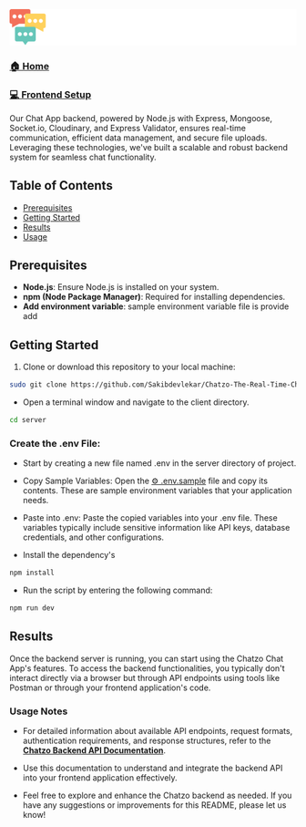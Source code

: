 ![Chatzo](/client/public/Chatzo_BE.png)

### [🏠 Home](../README.md)
### [💻 Frontend Setup](../client/README.md)


Our Chat App backend, powered by Node.js with Express, Mongoose, Socket.io, Cloudinary, and Express Validator, ensures real-time communication, efficient data management, and secure file uploads. Leveraging these technologies, we've built a scalable and robust backend system for seamless chat functionality.

## Table of Contents

- [Prerequisites](#prerequisites)
- [Getting Started](#getting-started)
- [Results](#results)
- [Usage](#usage-notes)

## Prerequisites

- **Node.js**: Ensure Node.js is installed on your system.
- **npm (Node Package Manager)**: Required for installing dependencies.
- **Add environment variable**: sample environment variable file is provide add 

## Getting Started

1. Clone or download this repository to your local machine:
```bash
sudo git clone https://github.com/Sakibdevlekar/Chatzo-The-Real-Time-Chatting-App.git
```

- Open a terminal window and navigate to the client directory.

```bash
cd server
```
### **Create the .env File:**
- Start by creating a new file named .env in the server directory of project.

- Copy Sample Variables:
Open the [⚙️ .env.sample](../server/sample.env) file and copy its contents. These are sample environment variables that your application needs.

- Paste into .env:
Paste the copied variables into your .env file. These variables typically include sensitive information like API keys, database credentials, and other configurations.



- Install the dependency's

```javascript
npm install
```

- Run the script by entering the following command:

```javascript
npm run dev
```
## Results
Once the backend server is running, you can start using the Chatzo Chat App's features. To access the backend functionalities, you typically don't interact directly via a browser but through API endpoints using tools like Postman or through your frontend application's code.


### Usage Notes
- For detailed information about available API endpoints, request formats, authentication requirements, and response structures, refer to the **[Chatzo Backend API Documentation](https://your-deployment-link.com)**.

- Use this documentation to understand and integrate the backend API into your frontend application effectively.

- Feel free to explore and enhance the Chatzo backend as needed. If you have any suggestions or improvements for this README, please let us know!
